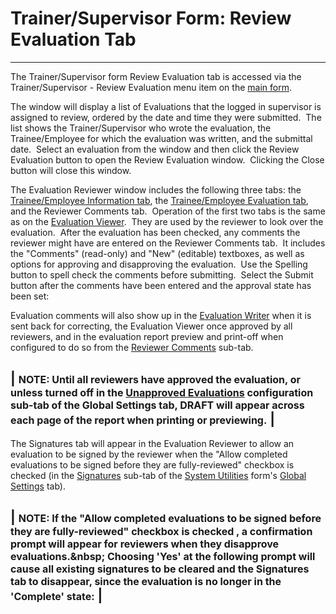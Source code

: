 # Trainer/Supervisor Form: Review Evaluation Tab 
---

The Trainer/Supervisor form Review Evaluation tab is accessed via the 
Trainer/Supervisor - Review Evaluation menu item on the [main form](<7jjr.md>).

The window will display a list of Evaluations that the logged in supervisor 
is assigned to review, ordered by the date and time they were submitted.&nbsp; The list shows the Trainer/Supervisor who wrote the 
evaluation, the Trainee/Employee for which the evaluation was written, and the 
submittal date.&nbsp; Select an evaluation from the window and then click the Review Evaluation 
button to open the Review Evaluation window.&nbsp; Clicking the Close button will 
close this window.

The Evaluation Reviewer window includes the following three tabs: the
[Trainee/Employee Information tab](<7ddc.md>), the
[Trainee/Employee Evaluation tab](<7ddh.md>), and the Reviewer 
Comments tab.&nbsp; Operation of the first two tabs is the same as on the
[Evaluation Viewer](<7ddc.md>).&nbsp; They are used by the 
reviewer to look over the evaluation.&nbsp; After the evaluation has been 
checked, any comments the reviewer might have are entered on the Reviewer Comments 
tab.&nbsp; It includes the "Comments" (read-only) and "New" (editable) textboxes, as well as options for approving and disapproving the evaluation.&nbsp; Use the Spelling button to spell check the comments before 
submitting.&nbsp; Select the Submit button after the comments have been entered and the approval 
state has been set:

Evaluation comments will also show up in the 
[Evaluation Writer](<7dbq.md>) when it is sent back for 
correcting, the Evaluation 
Viewer once approved by all reviewers, and in the evaluation report preview and print-off when configured to do so from the [Reviewer Comments](<revcom.md>) sub-tab.

| <font size="3"><b>NOTE</b>:  Until all reviewers have 
approved the evaluation, or unless turned off in the <a href="unapprove.htm">Unapproved Evaluations</a> configuration sub-tab of the Global Settings tab, DRAFT will appear across each page of the report 
when printing or previewing.</font> |
---

The Signatures tab will appear in the Evaluation Reviewer to allow an evaluation to be signed by the reviewer when the "Allow completed evaluations to be signed before they are fully-reviewed" checkbox is checked (in the [Signatures](<sig.md>) sub-tab of the [System Utilities](<7mk0.md>) form's [Global Settings](<globset.md>) tab).

| <font size="3"><b>NOTE</b>:  If the &quot;Allow completed evaluations to be signed before they are fully-reviewed&quot; checkbox is checked , a confirmation prompt will appear for reviewers when they disapprove evaluations.&amp;nbsp; Choosing 'Yes' at the following prompt will cause all existing signatures to be cleared and the Signatures tab to disappear, since the evaluation is no longer in the 'Complete' state:</font> |
---